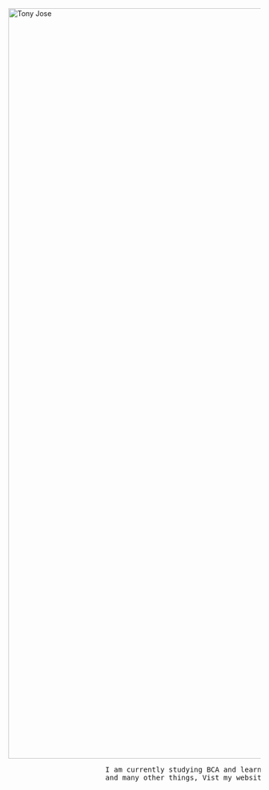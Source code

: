 <img src="https://capsule-render.vercel.app/api?type=waving&color=gradient&height=250&text=%20Tony%20Jose%20&fontAlignY=30&desc=||%20%2019%20|%20M%20|%20Student%20|%20India%20%20||&descAlign=50&descAlignY=55" alt="Tony Jose" width="1500" />
<pre>                       I am currently studying BCA and learning Python, AOSP development</br>                       and many other things, Vist my website <a href="https://charlie-117.github.io">here</a> to know more about me</pre>
